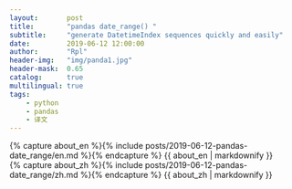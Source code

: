 ```yaml
---
layout:       post
title:        "pandas date_range() "
subtitle:     "generate DatetimeIndex sequences quickly and easily"
date:         2019-06-12 12:00:00
author:       "Rpl"
header-img:   "img/panda1.jpg"
header-mask:  0.65
catalog:      true
multilingual: true
tags:
    - python
    - pandas
    - 译文
---
```



<!-- English Version -->
<div class="en post-container">
    {% capture about_en %}{% include posts/2019-06-12-pandas-date_range/en.md %}{% endcapture %}
    {{ about_en | markdownify }}
</div>

<!-- Chinese Version -->
<div class="zh post-container">
    {% capture about_zh %}{% include posts/2019-06-12-pandas-date_range/zh.md %}{% endcapture %}
    {{ about_zh | markdownify }}
</div>


